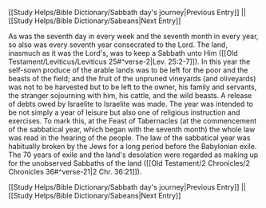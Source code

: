 [[Study Helps/Bible Dictionary/Sabbath day's journey|Previous Entry]]  ||  [[Study Helps/Bible Dictionary/Sabeans|Next Entry]]

 As was the seventh day in every week and the seventh month in every year, so also was every seventh year consecrated to the Lord. The land, inasmuch as it was the Lord's, was to keep a Sabbath unto Him ([[Old Testament/Leviticus/Leviticus 25#^verse-2|Lev. 25:2-7]]). In this year the self-sown produce of the arable lands was to be left for the poor and the beasts of the field; and the fruit of the unpruned vineyards (and oliveyards) was not to be harvested but to be left to the owner, his family and servants, the stranger sojourning with him, his cattle, and the wild beasts. A release of debts owed by Israelite to Israelite was made. The year was intended to be not simply a year of leisure but also one of religious instruction and exercises. To mark this, at the Feast of Tabernacles (at the commencement of the sabbatical year, which began with the seventh month) the whole law was read in the hearing of the people. The law of the sabbatical year was habitually broken by the Jews for a long period before the Babylonian exile. The 70 years of exile and the land's desolation were regarded as making up for the unobserved Sabbaths of the land ([[Old Testament/2 Chronicles/2 Chronicles 36#^verse-21|2 Chr. 36:21]]).

[[Study Helps/Bible Dictionary/Sabbath day's journey|Previous Entry]]  ||  [[Study Helps/Bible Dictionary/Sabeans|Next Entry]]